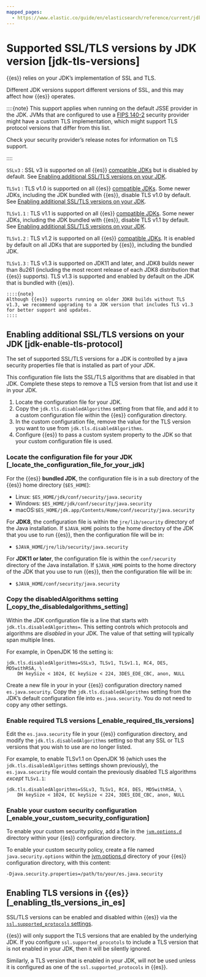 ```yaml
---
mapped_pages:
  - https://www.elastic.co/guide/en/elasticsearch/reference/current/jdk-tls-versions.html
---
```


# Supported SSL/TLS versions by JDK version [jdk-tls-versions]

{{es}} relies on your JDK’s implementation of SSL and TLS.

Different JDK versions support different versions of SSL, and this may affect how {{es}} operates.

::::{note}
This support applies when running on the default JSSE provider in the JDK. JVMs that are configured to use a [FIPS 140-2](fips-140-2.md) security provider might have a custom TLS implementation, which might support TLS protocol versions that differ from this list.

Check your security provider’s release notes for information on TLS support.

::::


`SSLv3`
:   SSL v3 is supported on all {{es}} [compatible JDKs](../deploy/self-managed/installing-elasticsearch.md#jvm-version) but is disabled by default. See [Enabling additional SSL/TLS versions on your JDK](#jdk-enable-tls-protocol).

`TLSv1`
:   TLS v1.0 is supported on all {{es}} [compatible JDKs](../deploy/self-managed/installing-elasticsearch.md#jvm-version). Some newer JDKs, including the JDK bundled with {{es}}, disable TLS v1.0 by default. See [Enabling additional SSL/TLS versions on your JDK](#jdk-enable-tls-protocol).

`TLSv1.1`
:   TLS v1.1 is supported on all {{es}} [compatible JDKs](../deploy/self-managed/installing-elasticsearch.md#jvm-version). Some newer JDKs, including the JDK bundled with {{es}}, disable TLS v1.1 by default. See [Enabling additional SSL/TLS versions on your JDK](#jdk-enable-tls-protocol).

`TLSv1.2`
:   TLS v1.2 is supported on all {{es}} [compatible JDKs](../deploy/self-managed/installing-elasticsearch.md#jvm-version). It is enabled by default on all JDKs that are supported by {{es}}, including the bundled JDK.

`TLSv1.3`
:   TLS v1.3 is supported on JDK11 and later, and JDK8 builds newer than 8u261 (including the most recent release of each JDK8 distribution that {{es}} supports). TLS v1.3 is supported and enabled by default on the JDK that is bundled with {{es}}.

    ::::{note}
    Although {{es}} supports running on older JDK8 builds without TLS v1.3, we recommend upgrading to a JDK version that includes TLS v1.3 for better support and updates.
    ::::


## Enabling additional SSL/TLS versions on your JDK [jdk-enable-tls-protocol]

The set of supported SSL/TLS versions for a JDK is controlled by a java security properties file that is installed as part of your JDK.

This configuration file lists the SSL/TLS algorithms that are disabled in that JDK. Complete these steps to remove a TLS version from that list and use it in your JDK.

1. Locate the configuration file for your JDK.
2. Copy the `jdk.tls.disabledAlgorithms` setting from that file, and add it to a custom configuration file within the {{es}} configuration directory.
3. In the custom configuration file, remove the value for the TLS version you want to use from `jdk.tls.disabledAlgorithms`.
4. Configure {{es}} to pass a custom system property to the JDK so that your custom configuration file is used.

### Locate the configuration file for your JDK [_locate_the_configuration_file_for_your_jdk]

For the {{es}} **bundled JDK**, the configuration file is in a sub directory of the {{es}} home directory (`$ES_HOME`):

* Linux: `$ES_HOME/jdk/conf/security/java.security`
* Windows: `$ES_HOME/jdk/conf/security/java.security`
* macOS:`$ES_HOME/jdk.app/Contents/Home/conf/security/java.security`

For **JDK8**, the configuration file is within the `jre/lib/security` directory of the Java installation. If `$JAVA_HOME` points to the home directory of the JDK that you use to run {{es}}, then the configuration file will be in:

* `$JAVA_HOME/jre/lib/security/java.security`

For **JDK11 or later**, the configuration file is within the `conf/security` directory of the Java installation. If `$JAVA_HOME` points to the home directory of the JDK that you use to run {{es}}, then the configuration file will be in:

* `$JAVA_HOME/conf/security/java.security`


### Copy the disabledAlgorithms setting [_copy_the_disabledalgorithms_setting]

Within the JDK configuration file is a line that starts with `jdk.tls.disabledAlgorithms=`. This setting controls which protocols and algorithms are *disabled* in your JDK. The value of that setting will typically span multiple lines.

For example, in OpenJDK 16 the setting is:

```text
jdk.tls.disabledAlgorithms=SSLv3, TLSv1, TLSv1.1, RC4, DES, MD5withRSA, \
    DH keySize < 1024, EC keySize < 224, 3DES_EDE_CBC, anon, NULL
```

Create a new file in your in your {{es}} configuration directory named `es.java.security`. Copy the `jdk.tls.disabledAlgorithms` setting from the JDK’s default configuration file into `es.java.security`. You do not need to copy any other settings.


### Enable required TLS versions [_enable_required_tls_versions]

Edit the `es.java.security` file in your {{es}} configuration directory, and modify the `jdk.tls.disabledAlgorithms` setting so that any SSL or TLS versions that you wish to use are no longer listed.

For example, to enable TLSv1.1 on OpenJDK 16 (which uses the `jdk.tls.disabledAlgorithms` settings shown previously), the `es.java.security` file would contain the previously disabled TLS algorithms *except* `TLSv1.1`:

```text
jdk.tls.disabledAlgorithms=SSLv3, TLSv1, RC4, DES, MD5withRSA, \
    DH keySize < 1024, EC keySize < 224, 3DES_EDE_CBC, anon, NULL
```


### Enable your custom security configuration [_enable_your_custom_security_configuration]

To enable your custom security policy, add a file in the [`jvm.options.d`](asciidocalypse://docs/elasticsearch/docs/reference/elasticsearch/jvm-settings.md#set-jvm-options) directory within your {{es}} configuration directory.

To enable your custom security policy, create a file named `java.security.options` within the [jvm.options.d](asciidocalypse://docs/elasticsearch/docs/reference/elasticsearch/jvm-settings.md#set-jvm-options) directory of your {{es}} configuration directory, with this content:

```text
-Djava.security.properties=/path/to/your/es.java.security
```



## Enabling TLS versions in {{es}} [_enabling_tls_versions_in_es]

SSL/TLS versions can be enabled and disabled within {{es}} via the [`ssl.supported_protocols` settings](asciidocalypse://docs/elasticsearch/docs/reference/elasticsearch/configuration-reference/security-settings.md#ssl-tls-settings).

{{es}} will only support the TLS versions that are enabled by the underlying JDK. If you configure `ssl.supported_procotols` to include a TLS version that is not enabled in your JDK, then it will be silently ignored.

Similarly, a TLS version that is enabled in your JDK, will not be used unless it is configured as one of the `ssl.supported_protocols` in {{es}}.
